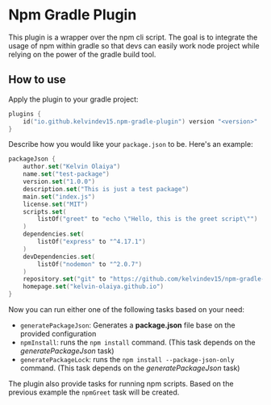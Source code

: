 # Npm Gradle Plugin

This plugin is a wrapper over the npm cli script. The goal is to integrate the usage of npm within gradle so that devs can easily work node project while relying on the power of the gradle build tool.

## How to use

Apply the plugin to your gradle project:

```kotlin
plugins {
    id("io.github.kelvindev15.npm-gradle-plugin") version "<version>"
}
```

Describe how you would like your `package.json` to be. Here's an example:

```kotlin
packageJson {
    author.set("Kelvin Olaiya")
    name.set("test-package")
    version.set("1.0.0")
    description.set("This is just a test package")
    main.set("index.js")
    license.set("MIT")
    scripts.set(
        listOf("greet" to "echo \"Hello, this is the greet script\"")
    )
    dependencies.set(
        listOf("express" to "^4.17.1")
    )
    devDependencies.set(
        listOf("nodemon" to "^2.0.7")
    )
    repository.set("git" to "https://github.com/kelvindev15/npm-gradle-plugin")
    homepage.set("kelvin-olaiya.github.io")
}
```

Now you can run either one of the following tasks based on your need:

* `generatePackageJson`: Generates a **package.json** file base on the provided configuration
* `npmInstall`: runs the `npm install` command. (This task depends on the *generatePackageJson* task)
* `generatePackageLock`: runs the `npm install --package-json-only` command. (This task depends on the *generatePackageJson* task)

The plugin also provide tasks for running npm scripts. 
Based on the previous example the `npmGreet` task will be created. 
